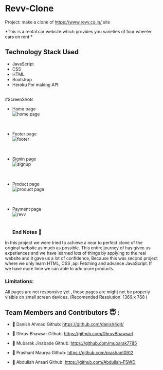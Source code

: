 # Revv-Clone

Project: make a clone of https://www.revv.co.in/ site

*This is a rental car website which provides you varieties of four wheeler cars on rent  *

## Technology Stack Used
- JavaScript
- CSS
- HTML
- Bootstrap
- Heroku For making API  <br><br>

#ScreenShots
- Home page <br>
![home page](https://user-images.githubusercontent.com/96073111/159722929-828e338f-f409-49c2-b29b-5eb73ca5fe02.png) <br><br><br>

- Footer page <br>
![footer](https://user-images.githubusercontent.com/96073111/159724837-7624711a-a075-4770-b262-bee56522004f.png)<br><br><br>

- Signin page <br>
![signup](https://user-images.githubusercontent.com/96073111/159723928-97fba270-91ab-4ed6-acb5-6cbb9e9c042e.png)<br><br><br>

- Product page <br>
![product page](https://user-images.githubusercontent.com/96073111/159723216-bb83283b-ddff-4692-94d4-42acbe01fcff.png) <br><br><br>

  
- Payment page <br>
![revv](https://user-images.githubusercontent.com/96073111/159723450-982ca91f-ac70-46de-8c8b-15392a9c4bdb.png) <br><br>

  
  ### End Notes 📑
In this project we were tried to achieve a near to perfect clone of the original website as much as possible. This entire journey of has given us experiences and we have learned lots of things by applying to the real website and it gave us a lot of confidence, Because this was second project where we only learn HTML, CSS ,api Fetching and advance JavaScript. If we have more time we can able to add more products.

### Limitations:
All pages are not responsive yet , those pages are might not be properly visible on small screen devices.
(Recomended Resolution: 1366 x 768 )
  
  ## Team Members and Contributors 😇 :

- 👤 Danish Ahmad
  Github: https://github.com/danish4git/
  
- 👤 Dhruv Bhawsar
  Github: https://github.com/DhruvBhawsarI
  
- 👤 Mubarak Jinabade
  Github: https://github.com/mubarak7785
  
- 👤 Prashant Maurya
  Github: https://github.com/prashant0912
  
- 👤 Abdullah Ansari
 Github: https://github.com/Abdullah-FSWD
  
